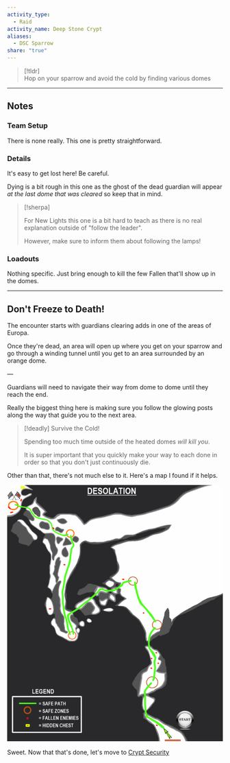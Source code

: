 ```yaml
---  
activity_type:  
  - Raid  
activity_name: Deep Stone Crypt  
aliases:  
  - DSC Sparrow  
share: "true"  
---  
```

  
> [!tldr]  
> Hop on your sparrow and avoid the cold by finding various domes  
  
___  
  
## Notes  
  
### Team Setup  
  
There is none really. This one is pretty straightforward.  
  
### Details  
  
It's easy to get lost here! Be careful.  
  
Dying is a bit rough in this one as the ghost of the dead guardian will appear *at the last dome that was cleared* so keep that in mind.  
  
> [!sherpa]  
>  
> For New Lights this one is a bit hard to teach as there is no real explanation outside of "follow the leader".  
>  
> However, make sure to inform them about following the lamps!  
  
### Loadouts  
  
Nothing specific. Just bring enough to kill the few Fallen that'll show up in the domes.  
  
----  
  
## Don't Freeze to Death!  
  
The encounter starts with guardians clearing adds in one of the areas of Europa.  
  
Once they're dead, an area will open up where you get on your sparrow and go through a winding tunnel until you get to an area surrounded by an orange dome.  
  
—  
  
Guardians will need to navigate their way from dome to dome until they reach the end.  
  
  
Really the biggest thing here is making sure you follow the glowing posts along the way that guide you to the next area.  
  
> [!deadly] Survive the Cold!  
>  
> Spending too much time outside of the heated domes *will kill you*.  
>  
> It is super important that you quickly make your way to each done in order so that you don't just continuously die.  
  
Other than that, there's not much else to it. Here's a map I found if it helps.  
  
![center](../../assets/img/DSC_Sparrow.png)  
  
Sweet. Now that that's done, let's move to [Crypt Security](./2.%20Crypt%20Security.md)